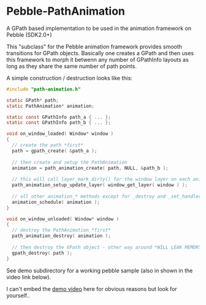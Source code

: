 Pebble-PathAnimation
====================

A GPath based implementation to be used in the animation framework on Pebble (SDK2.0+)

This "subclass" for the Pebble animation framework provides smooth transitions for GPath objects.
Basically one creates a GPath and then uses this framework to morph it betwenn any number of GPathInfo
layouts as long as they share the same number of path points.

A simple construction / destruction looks like this:

```C
#include "path-animation.h"

static GPath* path;
static PathAnimation* animation;

static const GPathInfo path_a { ... };
static const GPathInfo path_b { ... };

void on_window_loaded( Window* window )
{
  // create the path *first*
  path = gpath_create( &path_a );
  
  // then create and setup the PathAnimation
  animation = path_animation_create( path, NULL, &path_b );
  
  // this will call layer_mark_dirty() for the window layer on each animation frame
  path_animation_setup_update_layer( window_get_layer( window ) );
  
  // all other animation_* methods except for _destroy and _set_handlers are supported
  animation_schedule( animation );
}

void on_window_unloaded( Window* window )
{
  // destroy the PathAnimation *first*
  path_animation_destroy( animation );
  
  // then destroy the GPath object - other way around *WILL LEAK MEMORY*
  gpath_destroy( path );
}
```

See demo subdirectory for a working pebble sample (also in shown in the video link below).

I can't embed the [demo video](http://vimeo.com/83234539) here for obvious reasons but look for yourself..
